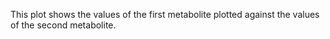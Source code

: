 This plot shows the values of the first metabolite plotted against the values of the second metabolite.